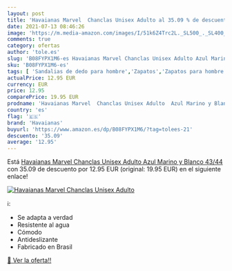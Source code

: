 ```yaml
---
layout: post
title: 'Havaianas Marvel  Chanclas Unisex Adulto al 35.09 % de descuento'
date: 2021-07-13 08:46:26
image: 'https://m.media-amazon.com/images/I/51k6Z4Trc2L._SL500_._SL400_.jpg'
comments: true
category: ofertas
author: 'tole.es'
slug: 'B08FYPX1M6-es Havaianas Marvel Chanclas Unisex Adulto Azul Marino y...'
sku: 'B08FYPX1M6-es'
tags: [ 'Sandalias de dedo para hombre','Zapatos','Zapatos para hombre','Zapatos y complementos','chanclas','havaianas', ]
actualPrice: 12.95 EUR
currency: EUR
price: 12.95
comparePrice: 19.95 EUR
prodname: 'Havaianas Marvel  Chanclas Unisex Adulto  Azul Marino y Blanco  43/44'
country: 'es'
flag: '🇪🇸'
brand: 'Havaianas'
buyurl: 'https://www.amazon.es/dp/B08FYPX1M6/?tag=tolees-21'
descuento: '35.09'
average: '12.95'
---
```


Está [Havaianas Marvel  Chanclas Unisex Adulto  Azul Marino y Blanco  43/44](https://www.amazon.es/dp/B08FYPX1M6/?tag=tolees-21) con 35.09 de descuento por 12.95 EUR (original: 19.95 EUR) en el siguiente enlace!

[![Havaianas Marvel  Chanclas Unisex Adulto](https://m.media-amazon.com/images/I/51k6Z4Trc2L._SL500_._SL400_.jpg)](https://www.amazon.es/dp/B08FYPX1M6/?tag=tolees-21)

ℹ️:

- Se adapta a verdad
- Resistente al agua
- Cómodo
- Antideslizante
- Fabricado en Brasil

[🛒 Ver la oferta!!](https://www.amazon.es/dp/B08FYPX1M6/?tag=tolees-21)
